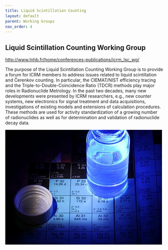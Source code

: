 ```yaml
---
title: Liquid Scintillation Counting
layout: default
parent: Working Groups
nav_order: 4
---
```


## Liquid Scintillation Counting Working Group

<http://www.lnhb.fr/home/conferences-publications/icrm_lsc_wg/>

The purpose of the Liquid Scintillation Counting Working Group is to provide a
forum for ICRM members to address issues related to liquid scintillation and
Čerenkov counting. In particular, the CIEMAT/NIST efficiency tracing and the
Triple-to-Double-Coincidence Ratio (TDCR) methods play major roles in
Radionuclide Metrology. In the past two decades, many new developments were
presented by ICRM researchers, e.g., new counter systems, new electronics for
signal treatment and data acquisitions, investigations of existing models and
extensions of calculation procedures. These methods are used for activity
standardization of a growing number of radionuclides as well as for
determination and validation of radionuclide decay data.

![Si-31](./images/si-31.jpg)
